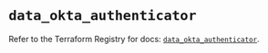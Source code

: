 # `data_okta_authenticator`

Refer to the Terraform Registry for docs: [`data_okta_authenticator`](https://registry.terraform.io/providers/okta/okta/4.17.0/docs/data-sources/authenticator).
